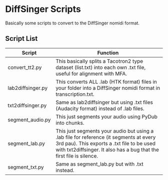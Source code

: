 # DiffSinger Scripts

Basically some scripts to convert to the DiffSinger nomidi format.

## Script List


| Script | Function |
| ------ | ------ |
| convert_tt2.py | This basically splits a Tacotron2 type dataset (list.txt) into each own .txt file, useful for alignment with MFA. |
| lab2diffsinger.py | This converts ALL .lab (HTK format) files in your folder into a DiffSinger nomidi format in transcription.txt. |
| txt2diffsinger.py | Same as lab2diffsinger but using .txt files (Audacity format) instead of .lab files. |
| segment_audio.py | This just segments your audio using PyDub into chunks. |
| segment_lab.py | This just segments your audio but using a .lab file for reference (it segments at every 3rd pau). This exports a .txt file to be used with txt2diffsinger. It also has a bug that the first file is silence. |
| segment_txt.py | Same as segment_lab.py but with .txt instead. |
